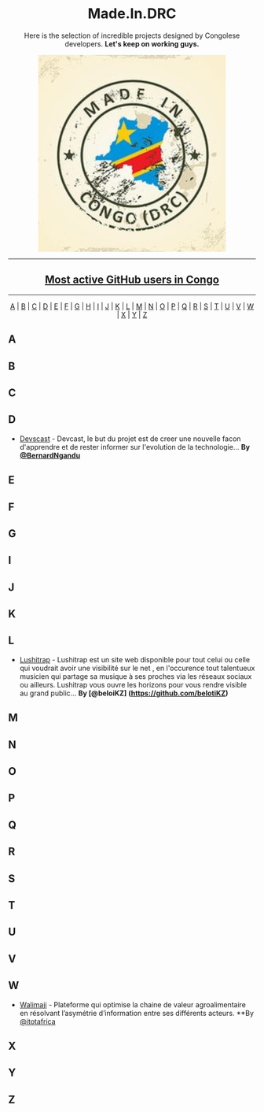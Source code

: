 <h1 align="center">
  Made.In.DRC
</h1>

<p align="center">
Here is the selection of incredible projects designed by Congolese developers.
<strong>Let's keep on working guys.</strong></p>

<p align="center"><img align="center" src="img/9d4bb757d30d6e75207896842f7cd884--congo-kinshasa-vector-vector.jpg" height="400em" />
</p>

-----------------

<h2 align="center">
  <a href="https://commits.top/congo.html">Most active GitHub users in Congo</a>
</h2>

----------------

<p align="center">
  <a href="#A">A</a> | <a href="#B">B</a> | <a href="#C">C</a> | <a href="#D">D</a> | <a href="#E">E</a> | <a href="#F">F</a> | <a href="#G">G</a> | <a href="#H">H</a> | <a href="#I">I</a> | <a href="#J">J</a> | <a href="#K">K</a> | <a href="#L">L</a> | <a href="#M">M</a> | <a href="#N">N</a> | <a href="#O">O</a> | <a href="#P">P</a> | <a href="#Q">Q</a> | <a href="#R">R</a> | <a href="#S">S</a> | <a href="#T">T</a> | <a href="#U">U</a> | <a href="#V">V</a> | <a href="#W">W</a> | <a href="#X">X</a> | <a href="#Y">Y</a> | <a href="#Z">Z</a>
</p>

## <a name="A"> </a>A

## <a name="B"> </a>B

## <a name="C"> </a>C

## <a name="D"> </a>D

* [Devscast](https://github.com/itotafrica/devscast-backend) - Devcast, le but du projet est de creer une nouvelle facon d'apprendre et de rester informer sur l'evolution de la technologie...  **By [@BernardNgandu](https://twitter.com/bernardngandu)**

## <a name="E"> </a>E

## <a name="F"> </a>F

## <a name="G"> </a>G

## <a name="I"> </a>I

## <a name="J"> </a>J

## <a name="K"> </a>K

## <a name="L"> </a>L
* [Lushitrap](https://lushitrap.com) - Lushitrap est un site web disponible pour tout celui ou celle qui voudrait avoir une visibilité sur le net , en l'occurence tout talentueux musicien qui partage sa musique à ses proches via les réseaux sociaux ou ailleurs. Lushitrap vous ouvre les horizons pour vous rendre visible au grand public... **By [@beloiKZ] (https://github.com/belotiKZ)**

## <a name="M"> </a>M

## <a name="N"> </a>N

## <a name="O"> </a>O

## <a name="P"> </a>P

## <a name="Q"> </a>Q

## <a name="R"> </a>R

## <a name="S"> </a>S

## <a name="T"> </a>T

## <a name="U"> </a>U

## <a name="V"> </a>V

## <a name="W"> </a>W

* [Walimaji](https://github.com/itotafrica/walimaji) - Plateforme qui optimise la chaine de valeur agroalimentaire en résolvant l’asymétrie d’information entre ses différents acteurs. **By [@itotafrica](https://github.com/itotafrica)

## <a name="X"> </a>X

## <a name="Y"> </a>Y

## <a name="Z"> </a>Z
